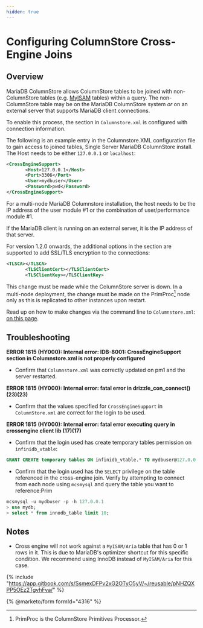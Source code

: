 ```yaml
---
hidden: true
---
```


# Configuring ColumnStore Cross-Engine Joins

## Overview

MariaDB ColumnStore allows ColumnStore tables to be joined with non-ColumnStore tables (e.g. [MyISAM](https://app.gitbook.com/s/SsmexDFPv2xG2OTyO5yV/server-usage/storage-engines/myisam-storage-engine) tables) within a query. The non-ColumnStore table may be on the MariaDB ColumnStore system _or_ on an external server that supports MariaDB client connections.

To enable this process, the section in `Columnstore.xml` is configured with connection information.

The following is an example entry in the Columnstore.XML configuration file to gain access to joined tables, Single Server MariaDB ColumnStore install. The Host needs to be either `127.0.0.1` or `localhost`:

```xml
<CrossEngineSupport>
       <Host>127.0.0.1</Host>
       <Port>3306</Port>
       <User>mydbuser</User>
       <Password>pwd</Password>
</CrossEngineSupport>
```

For a multi-node MariaDB Columnstore installation, the host needs to be the IP address of the user module #1 or the combination of user/performance module #1.

If the MariaDB client is running on an external server, it is the IP address of that server.

For version 1.2.0 onwards, the additional options in the section are supported to add SSL/TLS encryption to the connections:

```xml
<TLSCA></TLSCA>
       <TLSClientCert></TLSClientCert>
       <TLSClientKey></TLSClientKey>
```

This change must be made while the ColumnStore server is down. In a multi-node deployment, the change must be made on the PrimProc[^1] node only as this is replicated to other instances upon restart.

Read up on how to make changes via the command line to `Columnstore.xml`: [on this page](../columnstore-system/columnstore-configuration-file-update-and-distribution.md).

## Troubleshooting

**ERROR 1815 (HY000): Internal error: IDB-8001: CrossEngineSupport section in Columnstore.xml is not properly configured**

* Confirm that `Columnstore.xml` was correctly updated on pm1 and the server restarted.

**ERROR 1815 (HY000): Internal error: fatal error in drizzle\_con\_connect() (23)(23)**

* Confirm that the values specified for `CrossEngineSupport` in `ColumnStore.xml` are correct for the login to be used.

**ERROR 1815 (HY000): Internal error: fatal error executing query in crossengine client lib (17)(17)**

* Confirm that the login used has create temporary tables permission on `infinidb_vtable`:

```sql
GRANT CREATE temporary tables ON infinidb_vtable.* TO mydbuser@127.0.0.1;
```

* Confirm that the login used has the `SELECT` privilege on the table referenced in the cross-engine join. Verify by attempting to connect from each node using `mcsmysql` and query the table you want to reference:Prim

```sql
mcsmysql -u mydbuser -p -h 127.0.0.1 
> use mydb;
> select * from innodb_table limit 10;
```

## Notes

* Cross engine will not work against a `MyISAM/Aria` table that has 0 or 1 rows in it. This is due to MariaDB's optimizer shortcut for this specific condition. We recommend using InnoDB instead of `MyISAM/Aria` for this case.

{% include "https://app.gitbook.com/s/SsmexDFPv2xG2OTyO5yV/~/reusable/pNHZQXPP5OEz2TgvhFva/" %}

{% @marketo/form formId="4316" %}

[^1]: PrimProc is the ColumnStore Primitives Processor.
